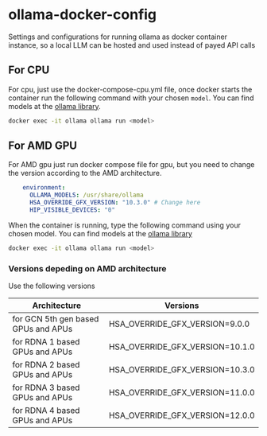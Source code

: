 # ollama-docker-config
Settings and configurations for running ollama as docker container instance, so a local LLM can be hosted and used instead of payed API calls

## For CPU
For cpu, just use the docker-compose-cpu.yml file, once docker starts the container run the following command with your chosen `model`. You can find models at the [ollama library](https://ollama.com/library).

```bash
docker exec -it ollama ollama run <model>
```

## For AMD GPU
For AMD gpu just run docker compose file for gpu, but you need to change the version according to the AMD architecture.
```yaml
    environment:
      OLLAMA_MODELS: /usr/share/ollama
      HSA_OVERRIDE_GFX_VERSION: "10.3.0" # Change here
      HIP_VISIBLE_DEVICES: "0"
```
When the container is running, type the following command using your chosen model. You can find models at the [ollama library](https://ollama.com/library)
```bash
docker exec -it ollama ollama run <model>
```

### Versions depeding on AMD architecture

Use the following versions

| Architecture                      | Versions                       |
|-----------------------------------|--------------------------------|
|for GCN 5th gen based GPUs and APUs| HSA_OVERRIDE_GFX_VERSION=9.0.0 |
|for RDNA 1 based GPUs and APUs     | HSA_OVERRIDE_GFX_VERSION=10.1.0|
|for RDNA 2 based GPUs and APUs     | HSA_OVERRIDE_GFX_VERSION=10.3.0| 
|for RDNA 3 based GPUs and APUs     | HSA_OVERRIDE_GFX_VERSION=11.0.0| 
|for RDNA 4 based GPUs and APUs     | HSA_OVERRIDE_GFX_VERSION=12.0.0|

